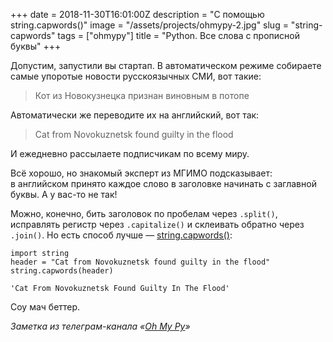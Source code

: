+++
date = 2018-11-30T16:01:00Z
description = "С помощью string.capwords()"
image = "/assets/projects/ohmypy-2.jpg"
slug = "string-capwords"
tags = ["ohmypy"]
title = "Python. Все слова с прописной буквы"
+++

Допустим, запустили вы стартап. В автоматическом режиме собираете самые упоротые новости русскоязычных СМИ, вот такие:

> Кот из Новокузнецка признан виновным в потопе

Автоматически же переводите их на английский, вот так:

> Cat from Novokuznetsk found guilty in the flood

И ежедневно рассылаете подписчикам по всему миру.

Всё хорошо, но знакомый эксперт из МГИМО подсказывает: в английском принято каждое слово в заголовке начинать с заглавной буквы. А у вас-то не так!

Можно, конечно, бить заголовок по пробелам через `.split()`, исправлять регистр через `.capitalize()` и склеивать обратно через `.join()`. Но есть способ лучше — [string.capwords()](https://devdocs.io/python~3.7/library/string#string.capwords):

```
import string
header = "Cat from Novokuznetsk found guilty in the flood"
string.capwords(header)

'Cat From Novokuznetsk Found Guilty In The Flood'
```

Соу мач беттер.

<div class="row">
<div class="col-xs-12 col-sm-10 col-md-8"><p><em>Заметка из телеграм-канала <span class="nowrap"><i class="fas fa-kiwi-bird"></i> «<a href="https://t.me/ohmypy">Oh My Py</a>»</span></em></p></div>
</div>

